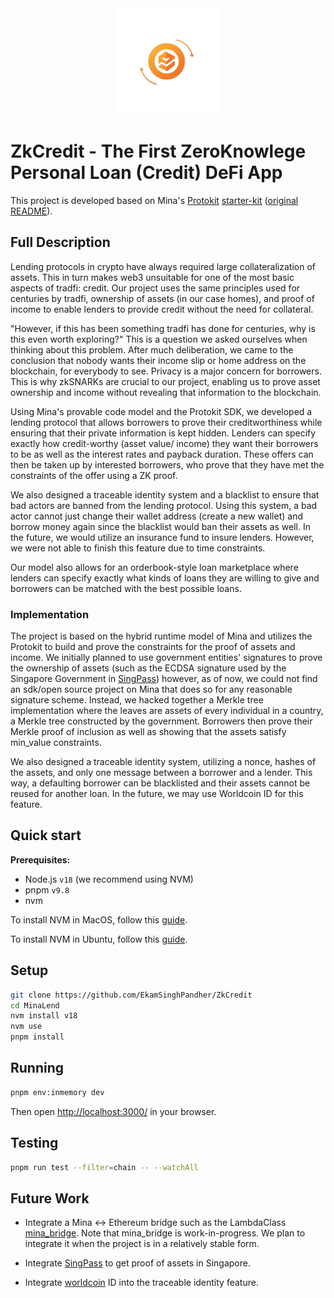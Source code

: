 <div align="center">
    <img alt="MINALEND" width="170" height="170" src="apps/web/public/logo.png"/>
</div>

# ZkCredit - The First ZeroKnowlege Personal Loan (Credit) DeFi App

This project is developed based on Mina's [Protokit](https://github.com/proto-kit) [starter-kit](https://github.com/proto-kit/starter-kit) ([original README](https://github.com/proto-kit/starter-kit/blob/develop/README.md)).

## Full Description

Lending protocols in crypto have always required large collateralization of assets. This in turn makes web3 unsuitable for one of the most basic aspects of tradfi: credit. Our project uses the same principles used for centuries by tradfi, ownership of assets (in our case homes), and proof of income to enable lenders to provide credit without the need for collateral.

"However, if this has been something tradfi has done for centuries, why is this even worth exploring?" This is a question we asked ourselves when thinking about this problem. After much deliberation, we came to the conclusion that nobody wants their income slip or home address on the blockchain, for everybody to see. Privacy is a major concern for borrowers. This is why zkSNARKs are crucial to our project, enabling us to prove asset ownership and income without revealing that information to the blockchain.

Using Mina's provable code model and the Protokit SDK, we developed a lending protocol that allows borrowers to prove their creditworthiness while ensuring that their private information is kept hidden. Lenders can specify exactly how credit-worthy (asset value/ income) they want their borrowers to be as well as the interest rates and payback duration. These offers can then be taken up by interested borrowers, who prove that they have met the constraints of the offer using a ZK proof.

We also designed a traceable identity system and a blacklist to ensure that bad actors are banned from the lending protocol. Using this system, a bad actor cannot just change their wallet address (create a new wallet) and borrow money again since the blacklist would ban their assets as well. In the future, we would utilize an insurance fund to insure lenders. However, we were not able to finish this feature due to time constraints.

Our model also allows for an orderbook-style loan marketplace where lenders can specify exactly what kinds of loans they are willing to give and borrowers can be matched with the best possible loans.

### Implementation

The project is based on the hybrid runtime model of Mina and utilizes the Protokit to build and prove the constraints for the proof of assets and income. We initially planned to use government entities' signatures to prove the ownership of assets (such as the ECDSA signature used by the Singapore Government in [SingPass](https://api.singpass.gov.sg/)) however, as of now, we could not find an sdk/open source project on Mina that does so for any reasonable signature scheme. Instead, we hacked together a Merkle tree implementation where the leaves are assets of every individual in a country, a Merkle tree constructed by the government. Borrowers then prove their Merkle proof of inclusion as well as showing that the assets satisfy min_value constraints.

We also designed a traceable identity system, utilizing a nonce, hashes of the assets, and only one message between a borrower and a lender. This way, a defaulting borrower can be blacklisted and their assets cannot be reused for another loan. In the future, we may use Worldcoin ID for this feature.


## Quick start

**Prerequisites:**

- Node.js `v18` (we recommend using NVM)
- pnpm `v9.8`
- nvm

To install NVM in MacOS, follow this [guide](https://sukiphan.medium.com/how-to-install-nvm-node-version-manager-on-macos-d9fe432cc7db).

To install NVM in Ubuntu, follow this [guide](https://github.com/nvm-sh/nvm?tab=readme-ov-file#installing-and-updating).

## Setup

```zsh
git clone https://github.com/EkamSinghPandher/ZkCredit
cd MinaLend
nvm install v18
nvm use
pnpm install
```


## Running

```zsh
pnpm env:inmemory dev
```

Then open [http://localhost:3000/](http://localhost:3000/) in your browser.

## Testing

```zsh
pnpm run test --filter=chain -- --watchAll
```

## Future Work
- Integrate a Mina <-> Ethereum bridge such as the LambdaClass [mina_bridge](https://github.com/lambdaclass/mina_bridge). Note that mina_bridge is work-in-progress. We plan to integrate it when the project is in a relatively stable form.

- Integrate [SingPass](https://api.singpass.gov.sg/) to get proof of assets in Singapore.

- Integrate [worldcoin](https://worldcoin.org/) ID into the traceable identity feature.